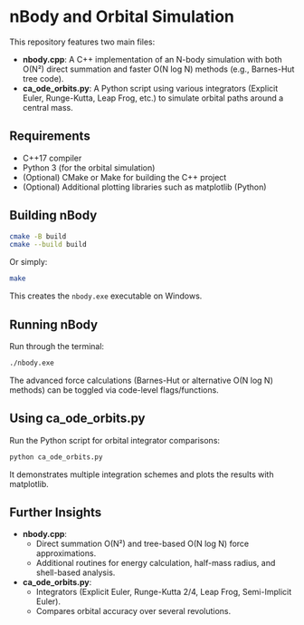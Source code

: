# nBody and Orbital Simulation

This repository features two main files:

- **nbody.cpp**: A C++ implementation of an N-body simulation with both O(N²) direct summation and faster O(N log N) methods (e.g., Barnes-Hut tree code).
- **ca_ode_orbits.py**: A Python script using various integrators (Explicit Euler, Runge-Kutta, Leap Frog, etc.) to simulate orbital paths around a central mass.

## Requirements

- C++17 compiler
- Python 3 (for the orbital simulation)
- (Optional) CMake or Make for building the C++ project
- (Optional) Additional plotting libraries such as matplotlib (Python)

## Building nBody

```bash
cmake -B build
cmake --build build
```

Or simply:

```bash
make
```

This creates the `nbody.exe` executable on Windows.

## Running nBody

Run through the terminal:

```bash
./nbody.exe
```

The advanced force calculations (Barnes-Hut or alternative O(N log N) methods) can be toggled via code-level flags/functions.

## Using ca_ode_orbits.py

Run the Python script for orbital integrator comparisons:

```bash
python ca_ode_orbits.py
```

It demonstrates multiple integration schemes and plots the results with matplotlib.

## Further Insights

- **nbody.cpp**:
  - Direct summation O(N²) and tree-based O(N log N) force approximations.
  - Additional routines for energy calculation, half-mass radius, and shell-based analysis.
- **ca_ode_orbits.py**:
  - Integrators (Explicit Euler, Runge-Kutta 2/4, Leap Frog, Semi-Implicit Euler).
  - Compares orbital accuracy over several revolutions.
